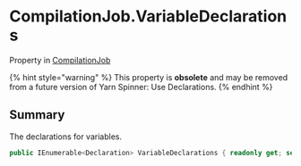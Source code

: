 # CompilationJob.VariableDeclarations

Property in [CompilationJob](/docs/api/csharp/yarn.compiler.compilationjob.md)

{% hint style="warning" %}
This property is <b>obsolete</b> and may be removed from a future version of Yarn Spinner: Use Declarations.
{% endhint %}

## Summary


The declarations for variables.


```csharp
public IEnumerable<Declaration> VariableDeclarations { readonly get; set; }
```

